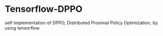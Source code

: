# Tensorflow-DPPO
self implementation of DPPO, Distributed Proximal Policy Optimization, by using tensorflow
